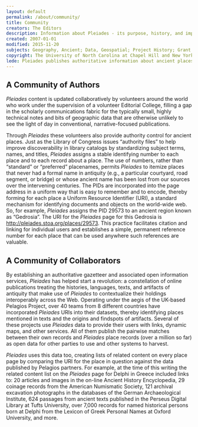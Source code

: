 ```yaml
---
layout: default
permalink: /about/community/
title: Community
creators: The Editors
description: Information about Pleiades - its purpose, history, and impact.
created: 2007-01-01
modified: 2015-11-20
subjects: Geography, Ancient; Data, Geospatial; Project History; Grant History; Documentation
copyright: The University of North Carolina at Chapel Hill and New York University
lede: Pleiades publishes authoritative information about ancient places and spaces, providing unique services for finding, displaying, and reusing it under open license as part of a revolutionary network of digital humanities projects.
---
```


## A Community of Authors

_Pleiades_ content is updated collaboratively by volunteers around the world who work under the supervision of a volunteer Editorial College, filling a gap in the scholarly communications fabric for the typically small, highly technical notes and bits of geographic data that are otherwise unlikely to see the light of day in conventional, narrative-focused publications.  

Through _Pleiades_ these volunteers also provide authority control for ancient places. Just as the Library of Congress issues “authority files” to help improve discoverability in library catalogs by standardizing subject terms, names, and titles, _Pleiades_ assigns a stable identifying number to each place and to each record about a place. The use of numbers, rather than “standard” or “preferred” placenames, permits _Pleiades_ to itemize places that never had a formal name in antiquity (e.g., a particular courtyard, road segment, or bridge) or whose ancient name has been lost from our sources over the intervening centuries. The PIDs are incorporated into the page address in a uniform way that is easy to remember and to encode, thereby forming for each place a Uniform Resource Identifier (URI), a standard mechanism for identifying documents and objects on the world-wide web.  So, for example, _Pleiades_ assigns the PID 29573 to an ancient region known as “Gedrosia”. The URI for the _Pleiades_ page for this Gedrosia is http://pleiades.stoa.org/places/29573. This practice facilitates citation and linking for individual users and establishes a simple, permanent reference number for each place that can be used anywhere such references are valuable. 

## A Community of Collaborators

By establishing an authoritative gazetteer and associated open information services, _Pleiades_ has helped start a revolution: a constellation of online publications treating the histories, languages, texts, and artifacts of antiquity that make use of _Pleiades_ to contextualize their holdings interoperably across the Web. Operating under the aegis of the UK-based Pelagios Project, over 40 teams from 8 different countries have incorporated _Pleiades_ URIs into their datasets, thereby identifying places mentioned in texts and the origins and findspots of artifacts.  Several of these projects use _Pleiades_ data to provide their users with links, dynamic maps, and other services. All of them publish the pairwise matches between their own records and _Pleiades_ place records (over a million so far) as open data for other parties to use and other systems to harvest. 

_Pleiades_ uses this data too, creating lists of related content on every place page by comparing the URI for the place in question against the data published by Pelagios partners. For example, at the time of this writing the related content list on the _Pleiades_ page for Delphi in Greece included links to: 20 articles and images in the on-line Ancient History Encyclopedia, 29 coinage records from the American Numismatic Society, 121 archival excavation photographs in the databases of the German Archaeological Institute, 624 passages from ancient texts published in the Perseus Digital Library at Tufts University, over 7,000 records for named historical persons born at Delphi from the Lexicon of Greek Personal Names at Oxford University, and more.  


